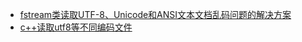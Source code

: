 * [fstream类读取UTF-8、Unicode和ANSI文本文档乱码问题的解决方案](https://blog.csdn.net/yangyangsnr/article/details/53742925)
* [c++读取utf8等不同编码文件](https://blog.csdn.net/u011320646/article/details/11821217)

